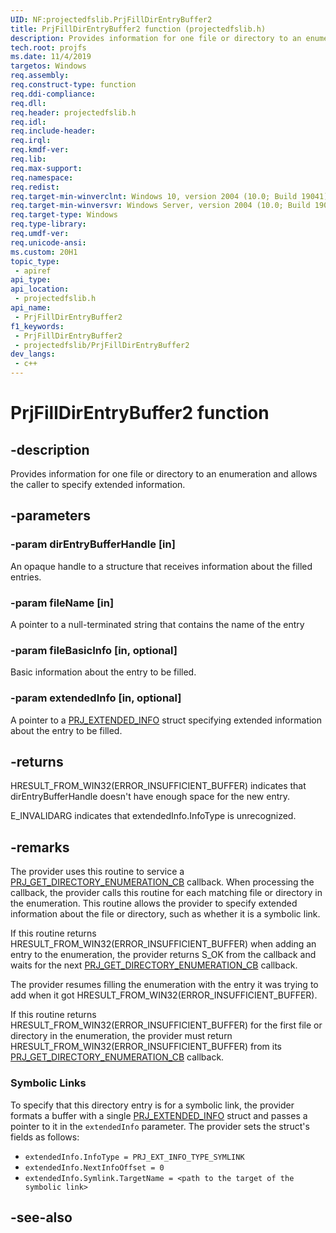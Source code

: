 ```yaml
---
UID: NF:projectedfslib.PrjFillDirEntryBuffer2
title: PrjFillDirEntryBuffer2 function (projectedfslib.h)
description: Provides information for one file or directory to an enumeration and allows the caller to specify extended information.
tech.root: projfs
ms.date: 11/4/2019
targetos: Windows
req.assembly: 
req.construct-type: function
req.ddi-compliance: 
req.dll: 
req.header: projectedfslib.h
req.idl: 
req.include-header: 
req.irql: 
req.kmdf-ver: 
req.lib: 
req.max-support: 
req.namespace: 
req.redist: 
req.target-min-winverclnt: Windows 10, version 2004 (10.0; Build 19041)
req.target-min-winversvr: Windows Server, version 2004 (10.0; Build 19041)
req.target-type: Windows
req.type-library: 
req.umdf-ver: 
req.unicode-ansi: 
ms.custom: 20H1
topic_type:
 - apiref
api_type:
api_location:
 - projectedfslib.h
api_name:
 - PrjFillDirEntryBuffer2
f1_keywords:
 - PrjFillDirEntryBuffer2
 - projectedfslib/PrjFillDirEntryBuffer2
dev_langs:
 - c++
---
```


# PrjFillDirEntryBuffer2 function


## -description

Provides information for one file or directory to an enumeration and allows the caller to specify extended information.

## -parameters

### -param dirEntryBufferHandle [in]

An opaque handle to a structure that receives information about the filled entries.

### -param fileName [in]

A pointer to a null-terminated string that contains the name of the entry

### -param fileBasicInfo [in, optional]

Basic information about the entry to be filled.

### -param extendedInfo [in, optional]

A pointer to a <a href="/windows/desktop/api/projectedfslib/ns-projectedfslib-prj_extended_info">PRJ_EXTENDED_INFO</a> struct specifying extended information about the entry to be filled.

## -returns

HRESULT_FROM_WIN32(ERROR_INSUFFICIENT_BUFFER) indicates that dirEntryBufferHandle doesn't have enough space for the new entry.

E_INVALIDARG indicates that extendedInfo.InfoType is unrecognized.

## -remarks

The provider uses this routine to service a <a href="/windows/desktop/api/projectedfslib/nc-projectedfslib-prj_get_directory_enumeration_cb">PRJ_GET_DIRECTORY_ENUMERATION_CB</a> callback. When processing the callback, the provider calls this routine for each matching file or directory in the enumeration. This routine allows the provider to specify extended information about the file or directory, such as whether it is a symbolic link.

If this routine returns HRESULT_FROM_WIN32(ERROR_INSUFFICIENT_BUFFER) when adding an entry to the enumeration, the provider returns S_OK from the callback and waits for the next <a href="/windows/desktop/api/projectedfslib/nc-projectedfslib-prj_get_directory_enumeration_cb">PRJ_GET_DIRECTORY_ENUMERATION_CB</a> callback.

The provider resumes filling the enumeration with the entry it was trying to add when it got HRESULT_FROM_WIN32(ERROR_INSUFFICIENT_BUFFER).

If this routine returns HRESULT_FROM_WIN32(ERROR_INSUFFICIENT_BUFFER) for the first file or directory in the enumeration, the provider must return HRESULT_FROM_WIN32(ERROR_INSUFFICIENT_BUFFER) from its <a href="/windows/desktop/api/projectedfslib/nc-projectedfslib-prj_get_directory_enumeration_cb">PRJ_GET_DIRECTORY_ENUMERATION_CB</a> callback.

### Symbolic Links

To specify that this directory entry is for a symbolic link, the provider formats a buffer with a single <a href="/windows/desktop/api/projectedfslib/ns-projectedfslib-prj_extended_info">PRJ_EXTENDED_INFO</a> struct and passes a pointer to it in the `extendedInfo` parameter.  The provider sets the struct's fields as follows:

* `extendedInfo.InfoType = PRJ_EXT_INFO_TYPE_SYMLINK`
* `extendedInfo.NextInfoOffset = 0`
* `extendedInfo.Symlink.TargetName = <path to the target of the symbolic link>`

## -see-also
